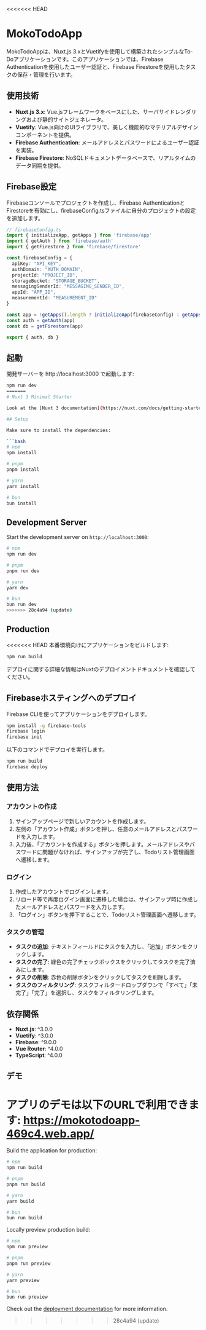 <<<<<<< HEAD

# MokoTodoApp

MokoTodoAppは、Nuxt.js 3.xとVuetifyを使用して構築されたシンプルなTo-Doアプリケーションです。このアプリケーションでは、Firebase Authenticationを使用したユーザー認証と、Firebase Firestoreを使用したタスクの保存・管理を行います。

## 使用技術

- **Nuxt.js 3.x**: Vue.jsフレームワークをベースにした、サーバサイドレンダリングおよび静的サイトジェネレータ。
- **Vuetify**: Vue.js向けのUIライブラリで、美しく機能的なマテリアルデザインコンポーネントを提供。
- **Firebase Authentication**: メールアドレスとパスワードによるユーザー認証を実装。
- **Firebase Firestore**: NoSQLドキュメントデータベースで、リアルタイムのデータ同期を提供。

## Firebase設定

Firebaseコンソールでプロジェクトを作成し、Firebase AuthenticationとFirestoreを有効にし、firebaseConfig.tsファイルに自分のプロジェクトの設定を追加します。

```typescript
// firebaseConfig.ts
import { initializeApp, getApps } from 'firebase/app'
import { getAuth } from 'firebase/auth'
import { getFirestore } from 'firebase/firestore'

const firebaseConfig = {
  apiKey: "API_KEY",
  authDomain: "AUTH_DOMAIN",
  projectId: "PROJECT_ID",
  storageBucket: "STORAGE_BUCKET",
  messagingSenderId: "MESSAGING_SENDER_ID",
  appId: "APP_ID",
  measurementId: "MEASUREMENT_ID"
}

const app = !getApps().length ? initializeApp(firebaseConfig) : getApps()[0]
const auth = getAuth(app)
const db = getFirestore(app)

export { auth, db }
```

## 起動

開発サーバーを http://localhost:3000 で起動します:

```bash
npm run dev
=======
# Nuxt 3 Minimal Starter

Look at the [Nuxt 3 documentation](https://nuxt.com/docs/getting-started/introduction) to learn more.

## Setup

Make sure to install the dependencies:

```bash
# npm
npm install

# pnpm
pnpm install

# yarn
yarn install

# bun
bun install
```

## Development Server

Start the development server on `http://localhost:3000`:

```bash
# npm
npm run dev

# pnpm
pnpm run dev

# yarn
yarn dev

# bun
bun run dev
>>>>>>> 28c4a94 (update)
```

## Production

<<<<<<< HEAD
本番環境向けにアプリケーションをビルドします:

```bash
npm run build
```

デプロイに関する詳細な情報はNuxtのデプロイメントドキュメントを確認してください。

## Firebaseホスティングへのデプロイ

Firebase CLIを使ってアプリケーションをデプロイします。

```bash
npm install -g firebase-tools
firebase login
firebase init
```

以下のコマンドでデプロイを実行します。

```bash
npm run build
firebase deploy
```

## 使用方法

### アカウントの作成
1. サインアップページで新しいアカウントを作成します。
2. 左側の「アカウント作成」ボタンを押し、任意のメールアドレスとパスワードを入力します。
3. 入力後、「アカウントを作成する」ボタンを押します。メールアドレスやパスワードに問題がなければ、サインアップが完了し、Todoリスト管理画面へ遷移します。

### ログイン
1. 作成したアカウントでログインします。
2. リロード等で再度ログイン画面に遷移した場合は、サインアップ時に作成したメールアドレスとパスワードを入力します。
3. 「ログイン」ボタンを押下することで、Todoリスト管理画面へ遷移します。

### タスクの管理
- **タスクの追加**: テキストフィールドにタスクを入力し、「追加」ボタンをクリックします。
- **タスクの完了**: 緑色の完了チェックボックスをクリックしてタスクを完了済みにします。
- **タスクの削除**: 赤色の削除ボタンをクリックしてタスクを削除します。
- **タスクのフィルタリング**: タスクフィルタードロップダウンで「すべて」「未完了」「完了」を選択し、タスクをフィルタリングします。


## 依存関係

- **Nuxt.js**: ^3.0.0
- **Vuetify**: ^3.0.0
- **Firebase**: ^9.0.0
- **Vue Router**: ^4.0.0
- **TypeScript**: ^4.0.0

## デモ

アプリのデモは以下のURLで利用できます: https://mokotodoapp-469c4.web.app/
=======
Build the application for production:

```bash
# npm
npm run build

# pnpm
pnpm run build

# yarn
yarn build

# bun
bun run build
```

Locally preview production build:

```bash
# npm
npm run preview

# pnpm
pnpm run preview

# yarn
yarn preview

# bun
bun run preview
```

Check out the [deployment documentation](https://nuxt.com/docs/getting-started/deployment) for more information.
>>>>>>> 28c4a94 (update)
